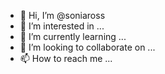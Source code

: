 - 👋 Hi, I’m @soniaross
- 👀 I’m interested in ...
- 🌱 I’m currently learning ...
- 💞️ I’m looking to collaborate on ...
- 📫 How to reach me ...

<!---
soniaross/soniaross is a ✨ special ✨ repository because its `README.md` (this file) appears on your GitHub profile.
You can click the Preview link to take a look at your changes.
--->
